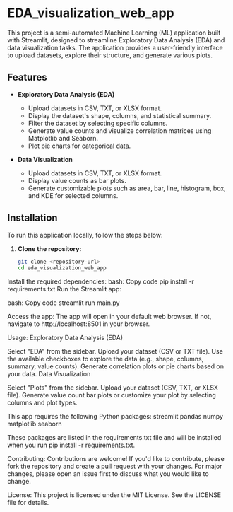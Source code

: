 # EDA_visualization_web_app
This project is a semi-automated Machine Learning (ML) application built with Streamlit, designed to streamline Exploratory Data Analysis (EDA) and data visualization tasks. The application provides a user-friendly interface to upload datasets, explore their structure, and generate various plots.

## Features

- **Exploratory Data Analysis (EDA)**
  - Upload datasets in CSV, TXT, or XLSX format.
  - Display the dataset's shape, columns, and statistical summary.
  - Filter the dataset by selecting specific columns.
  - Generate value counts and visualize correlation matrices using Matplotlib and Seaborn.
  - Plot pie charts for categorical data.

- **Data Visualization**
  - Upload datasets in CSV, TXT, or XLSX format.
  - Display value counts as bar plots.
  - Generate customizable plots such as area, bar, line, histogram, box, and KDE for selected columns.

## Installation

To run this application locally, follow the steps below:

1. **Clone the repository:**
   ```bash
   git clone <repository-url>
   cd eda_visualization_web_app

Install the required dependencies:
bash:
Copy code
pip install -r requirements.txt
Run the Streamlit app:

bash:
Copy code
streamlit run main.py

Access the app:
The app will open in your default web browser. If not, navigate to http://localhost:8501 in your browser.

Usage:
Exploratory Data Analysis (EDA)

Select "EDA" from the sidebar.
Upload your dataset (CSV or TXT file).
Use the available checkboxes to explore the data (e.g., shape, columns, summary, value counts).
Generate correlation plots or pie charts based on your data.
Data Visualization

Select "Plots" from the sidebar.
Upload your dataset (CSV, TXT, or XLSX file).
Generate value count bar plots or customize your plot by selecting columns and plot types.

This app requires the following Python packages:
streamlit
pandas
numpy
matplotlib
seaborn

These packages are listed in the requirements.txt file and will be installed when you run pip install -r requirements.txt.

Contributing:
Contributions are welcome! If you'd like to contribute, please fork the repository and create a pull request with your changes. For major changes, please open an issue first to discuss what you would like to change.

License:
This project is licensed under the MIT License. See the LICENSE file for details.
